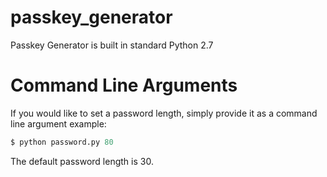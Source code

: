 # passkey_generator
Passkey Generator is built in standard Python 2.7

# Command Line Arguments
If you would like to set a password length, simply provide it as a command line argument example:

```python
$ python password.py 80

```

The default password length is 30.

